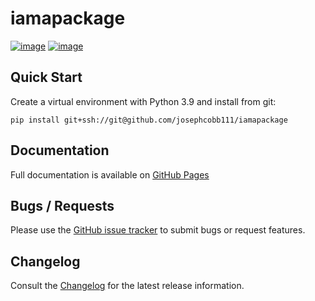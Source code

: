 # iamapackage

[![image](https://img.shields.io/badge/python-3.9-green.svg)](https://www.python.org)
[![image](https://img.shields.io/endpoint?url=https://raw.githubusercontent.com/astral-sh/ruff/main/assets/badge/v2.json)](https://github.com/astral-sh/ruff)


## Quick Start

Create a virtual environment with Python 3.9 and install from git:

```
pip install git+ssh://git@github.com/josephcobb111/iamapackage
```

## Documentation

Full documentation is available on [GitHub Pages](https://github.com/josephcobb111/iamapackage/build/html/index.html)

## Bugs / Requests
Please use the [GitHub issue tracker](https://github.com/josephcobb111/iamapackage/issues) to submit bugs or request features.

## Changelog

Consult the [Changelog](https://github.com/josephcobb111/iamapackage/build/html/changelog.html) for the latest release information.
